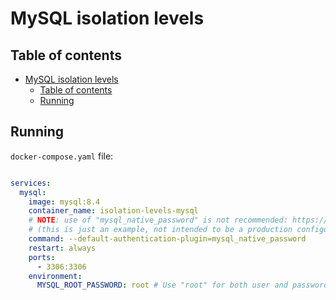 # MySQL isolation levels

## Table of contents

- [MySQL isolation levels](#mysql-isolation-levels)
  - [Table of contents](#table-of-contents)
  - [Running](#running)

## Running

`docker-compose.yaml` file:

```yaml

services:
  mysql:
    image: mysql:8.4
    container_name: isolation-levels-mysql
    # NOTE: use of "mysql_native_password" is not recommended: https://dev.mysql.com/doc/refman/8.0/en/upgrading-from-previous-series.html#upgrade-caching-sha2-password
    # (this is just an example, not intended to be a production configuration)
    command: --default-authentication-plugin=mysql_native_password
    restart: always
    ports:
      - 3306:3306
    environment:
      MYSQL_ROOT_PASSWORD: root # Use "root" for both user and password
```
